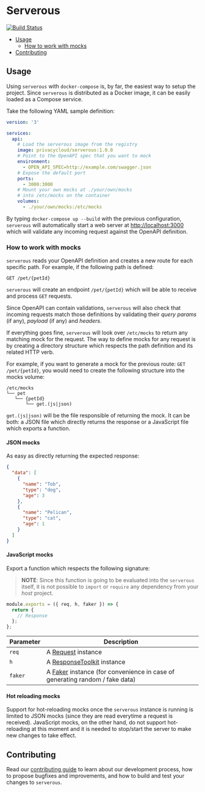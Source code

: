 # Serverous

[![Build Status](https://travis-ci.org/PrivacyCloud/serverous.svg?branch=master)](https://travis-ci.org/PrivacyCloud/serverous)

<!-- TOC depthFrom:2 depthTo:3 -->

- [Usage](#usage)
  - [How to work with mocks](#how-to-work-with-mocks)
- [Contributing](#contributing)

<!-- /TOC -->

## Usage

Using `serverous` with `docker-compose` is, by far, the easiest way to setup the project. Since `serverous` is distributed as a Docker image, it can be easily loaded as a Compose service.

Take the following YAML sample definition:

```yml
version: '3'

services:
  api:
    # Load the serverous image from the registry
    image: privacycloud/serverous:1.0.0
    # Point to the OpenAPI spec that you want to mock
    environment:
      - OPEN_API_SPEC=http://example.com/swagger.json
    # Expose the default port
    ports:
      - 3000:3000
    # Mount your own mocks at ./your/own/mocks
    # into /etc/mocks on the container
    volumes:
      - ./your/own/mocks:/etc/mocks

```

By typing `docker-compose up --build` with the previous configuration, `serverous` will automatically start a web server at <http://localhost:3000> which will validate any incoming request against the OpenAPI definition.

### How to work with mocks

`serverous` reads your OpenAPI definition and creates a new route for each specific path. For example, if the following path is defined:

```text
GET /pet/{petId}
```

`serverous` will create an endpoint `/pet/{petId}` which will be able to receive and process `GET` requests.

Since OpenAPI can contain validations, `serverous` will also check that incoming requests match those definitions by validating their _query params_ (if any), _payload_ (if any) and _headers_.

If everything goes fine, `serverous` will look over `/etc/mocks` to return any matching mock for the request. The way to define mocks for any request is by creating a directory structure which respects the path definition and its related HTTP verb.

For example, if you want to generate a mock for the previous route: `GET /pet/{petId}`, you would need to create the following structure into the mocks volume:

 ```text
 /etc/mocks
└── pet
    └── {petId}
        └── get.(js|json)
 ```

`get.(js|json)` will be the file responsible of returning the mock. It can be both: a JSON file which directly returns the response or a JavaScript file which exports a function.

#### JSON mocks

As easy as directly returning the expected response:

```json
{
  "data": [
    {
      "name": "Tob",
      "type": "dog",
      "age": 3
    },
    {
      "name": "Pelican",
      "type": "cat",
      "age": 1
    }
  ]
}
```

#### JavaScript mocks

Export a function which respects the following signature:

> **NOTE**: Since this function is going to be evaluated into the `serverous` itself, it is not possible to `import` or `require` any dependency from your _host_ project.

```javascript
module.exports = ({ req, h, faker }) => {
  return {
    // Response
  };
};
```

| Parameter | Description |
| --------- | ----------- |
| `req`     | A [Request](https://hapijs.com/api/17.2.2#request) instance |
| `h`       | A [ResponseToolkit](https://hapijs.com/api/17.2.2#response-toolkit) instance |
| `faker`   | A [Faker](https://github.com/marak/Faker.js/) instance (for convenience in case of generating random / fake data) |

#### Hot reloading mocks

Support for hot-reloading mocks once the `serverous` instance is running is limited to JSON mocks (since they are read everytime a request is received). JavaScript mocks, on the other hand, do not support hot-reloading at this moment and it is needed to stop/start the server to make new changes to take effect.

## Contributing

Read our [contributing guide](https://github.com/privacycloud/serverous/blob/master/CONTRIBUTING.md) to learn about our development process, how to propose bugfixes and improvements, and how to build and test your changes to `serverous`.
